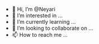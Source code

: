 - 👋 Hi, I’m @Neyari
- 👀 I’m interested in ...
- 🌱 I’m currently learning ...
- 💞️ I’m looking to collaborate on ...
- 📫 How to reach me ...

<!---
Neyari/Neyari is a ✨ special ✨ repository because its `README.md` (this file) appears on your GitHub profile.
You can click the Preview link to take a look at your changes.
--->
